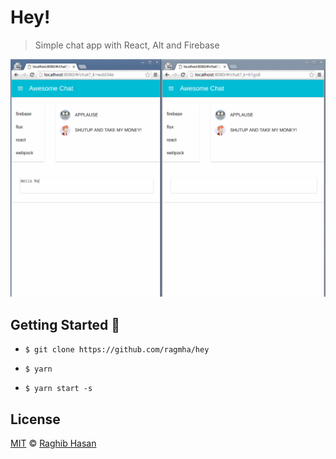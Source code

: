 # Hey!
> Simple chat app with React, Alt and Firebase

![Hey!](./hey.gif)

## Getting Started 🚀

* ```$ git clone https://github.com/ragmha/hey```

* ```$ yarn```

* ```$ yarn start -s```


## License
[MIT](./license) © [Raghib Hasan](http://raghibm.com/)
